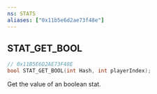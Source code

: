 ```yaml
---
ns: STATS
aliases: ["0x11b5e6d2ae73f48e"]
---
```

## STAT_GET_BOOL

```c
// 0x11B5E6D2AE73F48E
bool STAT_GET_BOOL(int Hash, int playerIndex);
```

Get the value of an boolean stat.

